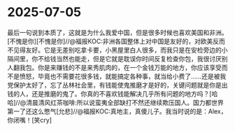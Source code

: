# 2025-07-05

最后一句说到本质了，这就是为什么我爱中国，但是很多时候也喜欢美国和非洲。[不愧是你][不愧是你]//@福报KOC:非洲各国整体上对中国是友好的，对欧美反而不见得友好。它是无差别吃拿卡要，小黑屋里白人很多，而我只是在安检旁边的小隔间里，你不给钱当然也能走，但是它就是耽误你时间反复检查你包，我很讨厌别人翻我包。你是来赚钱的不是来秀肌肉的，在一个金钱万能的地方，你应该享受而不是愤怒，毕竟也不需要花很多钱，就能搞定各种事，就当给小费了……还是被我党保护太好了，忘了丛林社会里，有钱能使鬼推磨才是好的，关键问题就是你是出钱的人，还是推磨的鬼了。你真的不喜欢钱能解决几乎所有问题的地方吗？[哈哈]//@清晨清风红茶咖啡:所以说蛮夷全部缺打不然还继续欺压国人。国力都世界第一了还这么憋气[允悲]//@福报KOC:真地主，真傻儿子。我当时说的是：Alex，你闭嘴！[笑cry]
